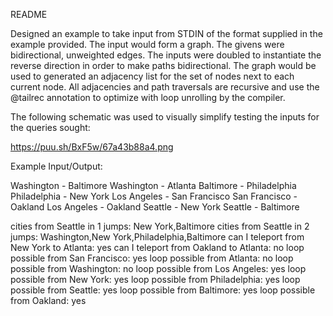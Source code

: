 README

Designed an example to take input from STDIN of the format supplied in the
example provided. The input would form a graph. The givens were bidirectional, unweighted edges.
The inputs were doubled to instantiate the reverse direction in order to make paths bidirectional.
The graph would be used to generated an adjacency list for the set of nodes next to each current
node. All adjacencies and path traversals are recursive and use the @tailrec annotation to optimize
with loop unrolling by the compiler.

The following schematic was used to visually simplify testing the inputs for the queries sought:

https://puu.sh/BxF5w/67a43b88a4.png

Example Input/Output:

Washington - Baltimore
Washington - Atlanta
Baltimore - Philadelphia
Philadelphia - New York
Los Angeles - San Francisco
San Francisco - Oakland
Los Angeles - Oakland
Seattle - New York
Seattle - Baltimore

cities from Seattle in 1 jumps: New York,Baltimore
cities from Seattle in 2 jumps: Washington,New York,Philadelphia,Baltimore
can I teleport from New York to Atlanta: yes
can I teleport from Oakland to Atlanta: no
loop possible from San Francisco: yes
loop possible from Atlanta: no
loop possible from Washington: no
loop possible from Los Angeles: yes
loop possible from New York: yes
loop possible from Philadelphia: yes
loop possible from Seattle: yes
loop possible from Baltimore: yes
loop possible from Oakland: yes
